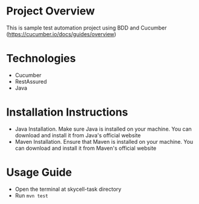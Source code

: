 # Project Overview
This is sample test automation project using BDD and Cucumber (https://cucumber.io/docs/guides/overview)

# Technologies
- Cucumber
- RestAssured
- Java

# Installation Instructions
- Java Installation. Make sure Java is installed on your machine. You can download and install it from Java's official website
- Maven Installation. Ensure that Maven is installed on your machine. You can download and install it from Maven's official website

# Usage Guide
  - Open the terminal at skycell-task directory
  - Run `mvn test`
